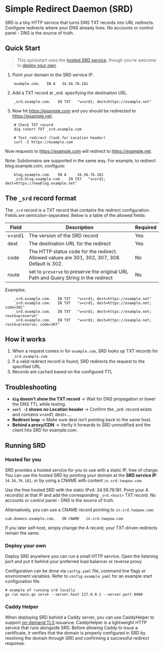 # Simple Redirect Daemon (SRD)

SRD is a tiny HTTP service that turns DNS TXT records into URL redirects. Configure redirects where your DNS already lives. No accounts or control panel - DNS is the source of truth.

## Quick Start

> This quickstart uses the [hosted SRD service](#hosted-for-you), though you're welcome to [deploy your own](#deploy-your-own).

1. Point your domain to the SRD service IP.

```
    example.com.   IN A   34.56.76.181
```

2. Add a TXT record at _srd.<host> specifying the destination URL.

```
    _srd.example.com.   IN TXT   "v=srd1; dest=https://example.net"
```

3. Now hit https://example.com and you should be redirected to https://example.net.

```
    # Check TXT record
    dig +short TXT _srd.example.com

    # Test redirect (look for Location header)
    curl -I https://example.com
```

Now requests to https://example.com will redirect to https://example.net.

Note: Subdomains are supported in the same way. For example, to redirect blog.example.com, configure:

```
    blog.example.com.   IN A     34.56.76.181
    _srd.blog.example.com.   IN TXT   "v=srd1; dest=https://newblog.example.net"
```

## The `_srd` record format

The `_srd` record is a TXT record that contains the redirect configuration. Fields are semicolon-separated. Below is a table of the allowed fields:

| Field | Description | Required |
|-------|-------------|----------|
| v=srd1 | The version of the SRD record | Yes |
| dest | The destination URL for the redirect | Yes |
| code | The HTTP status code for the redirect. Allowed values are 301, 302, 307, 308. Default is 302. | No |
| route | set to `preserve` to preserve the original URL Path and Query String in the redirect | No |

Examples:

```
    _srd.example.com.   IN TXT   "v=srd1; dest=https://example.net"
    _srd.example.com.   IN TXT   "v=srd1; dest=https://example.net; code=301"
    _srd.example.com.   IN TXT   "v=srd1; dest=https://example.net; route=preserve"
    _srd.example.com.   IN TXT   "v=srd1; dest=https://example.net; route=preserve; code=307"
```

## How it works

1. When a request comes in for `example.com`, SRD looks up TXT records for `_srd.example.com`
2. If a valid redirect record is found, SRD redirects the request to the specified URL
3. Records are cached based on the configured TTL

## Troubleshooting

- **`dig` doesn’t show the TXT record** → Wait for DNS propagation or lower the DNS TTL while testing.
- **`curl -I` shows no Location header** → Confirm the _srd.<host> record exists and contains v=srd1; dest=....
- **Redirect loop** → Make sure dest isn’t pointing back to the same host.
- **Behind a proxy/CDN** → Verify it forwards to SRD unmodified and the client hits SRD for example.com.

## Running SRD

### Hosted for you

SRD provides a hosted service for you to use with a static IP, free of charge. You can use the hosted SRD by pointing your domain at the **SRD service IP**: `34.56.76.181`, or by using a CNAME with content `in.srd.twopow.com`.

Use the free hosted SRD with the static IPv4: 34.56.76.181. Point your A record(s) at that IP and add the corresponding `_srd.<host>` TXT record. No accounts or control panel - DNS is the source of truth.

Alternatively, you can use a CNAME record pointing to `in.srd.twopow.com`:

```
sub.domain.example.com.   IN CNAME   in.srd.twopow.com
```

If you later self‑host, simply change the A record; your TXT‑driven redirects remain the same.

### Deploy your own

Deploy SRD anywhere you can run a small HTTP service. Open the listening port and put it behind your preferred load balancer or reverse proxy.

Configuration can be done via `config.yaml` file, command line flags or environment variables. Refer to `config.example.yaml` for an example start configuration file.

```
# example of running srd locally
go run main.go serve --server.host 127.0.0.1 --server.port 8080
```

### Caddy Helper

When deploying SRD behind a Caddy server, you can use CaddyHelper to support [on-demand TLS](https://caddyserver.com/docs/caddyfile/options#on-demand-tls) issuance. CaddyHelper is a lightweight HTTP service that runs alongside SRD. Before allowing Caddy to issue a certificate, it verifies that the domain is properly configured in SRD by resolving the domain through SRD and confirming a successful redirect response.

